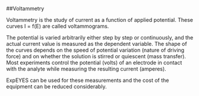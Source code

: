 ##Voltammetry

Voltammetry is the study of current as a function of applied potential. These curves I = f(E) are called voltammograms. 

The potential is varied arbitrarily either step by step or continuously, and the actual current value is measured as the dependent variable.
The shape of the curves depends on the speed of potential variation (nature of driving force) and on whether the solution is stirred or quiescent (mass transfer). Most experiments control the potential (volts) of an electrode in contact with the analyte while measuring the resulting current (amperes).

ExpEYES can be used for these measurements and the cost of the equipment can be reduced considerably.
